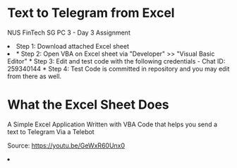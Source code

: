 # Text to Telegram from Excel
NUS FinTech SG PC 3 - Day 3 Assignment

<li>Step 1: Download attached Excel sheet<li>
* Step 2: Open VBA on Excel sheet via "Developer" >> "Visual Basic Editor"
* Step 3: Edit and test code with the following credentials
  - Chat ID: 259340144<liL
  - API Key: 1335220127:AAEPsNk6nSyJoIDNiXqqaVNiqXh0Ljefa48<li>
* Step 4: Test Code is committed in repository and you may edit from there as well.

# What the Excel Sheet Does
A Simple Excel Application Written with VBA Code that helps you send a text to Telegram Via a Telebot

<liL>Source: https://youtu.be/GeWxR60Unx0 <li>

